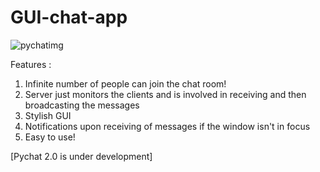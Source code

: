 # GUI-chat-app
![pychatimg](https://user-images.githubusercontent.com/68592417/110236772-b88f0980-7f5d-11eb-82ff-3fbf139b1aaf.png)


Features :
1) Infinite number of people can join the chat room!
2) Server just monitors the clients and is involved in receiving and then broadcasting the messages
3) Stylish GUI
4) Notifications upon receiving of messages if the window isn't in focus
5) Easy to use!

[Pychat 2.0 is under development]
